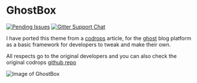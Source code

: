 # GhostBox


[![Pending Issues](http://img.shields.io/github/issues/dylush/GhostBox.svg?style=flat-square)](http://github.com/dylush/GhostBox/issues)
[![Gitter Support Chat](https://img.shields.io/badge/Gitter-Support_chat-green.svg?style=flat-square)](//gitter.im/dylush/GhostBox)

I have ported this theme from a [codrops](http://tympanus.net/codrops/2013/04/23/fullscreen-layout-with-page-transitions) article, for the [ghost](https://ghost.org/) blog platform as a basic framework for developers to tweak and make their own.

All respects go to the original developers and you can also check the original codrops [github repo](https://github.com/codrops/FullscreenLayoutPageTransitions)

![Image of GhostBox](http://i.imgur.com/Az7SlwF.png)
